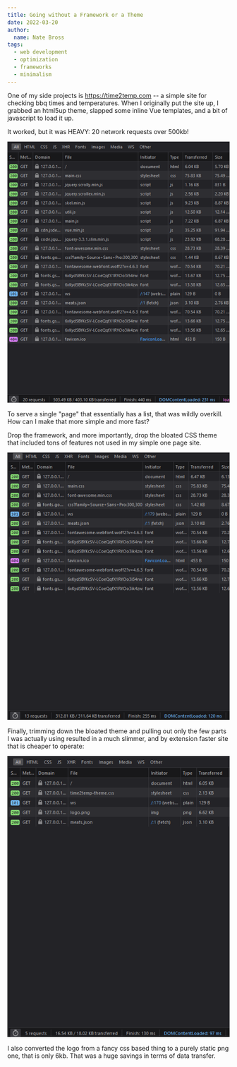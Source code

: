 ```yaml
---
title: Going without a Framework or a Theme
date: 2022-03-20
author: 
  name: Nate Bross
tags: 
  - web development
  - optimization
  - frameworks
  - minimalism
---
```


One of my side projects is <https://time2temp.com> -- a simple site for checking bbq times and temperatures. When I originally put the site up, I grabbed an html5up theme, slapped some inline Vue templates, and a bit of javascript to load it up.

It worked, but it was HEAVY: 20 network requests over 500kb!

![20 requests at 500kb+](before-any-optimizations.png)

To serve a single "page" that essentially has a list, that was wildly overkill. How can I make that more simple and more fast?

Drop the framework, and more importantly, drop the bloated CSS theme that included tons of features not used in my simple one page site.

![11 requests at 300kb](after-dropping-vue.png)

Finally, trimming down the bloated theme and pulling out only the few parts I was actually using resulted in a much slimmer, and by extension faster site that is cheaper to operate:

![5 requests at less than 20kb](drop-theme.png)

I also converted the logo from a fancy css based thing to a purely static png one, that is only 6kb. That was a huge savings in terms of data transfer.
